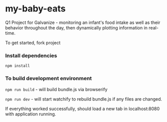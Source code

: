# my-baby-eats
Q1 Project for Galvanize - monitoring an infant's food intake as well as their behavior throughout the day, then dynamically plotting information in real-time. 

To get started, fork project

### Install dependencies
`npm install`

### To build development environment
`npm run build` - will build bundle.js via browserify

`npm run dev` - will start watchify to rebuild bundle.js if any files are changed.

If everything worked successfully, should load a new tab in localhost:8080 with application running. 
